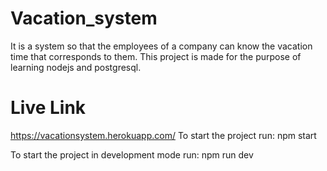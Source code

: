 # Vacation_system
It is a system so that the employees of a company can know the vacation time that corresponds to them. This project is made for the purpose of learning nodejs and postgresql.

# Live Link

https://vacationsystem.herokuapp.com/
To start the project run:
  npm start

To start the project in development mode run:
  npm run dev
